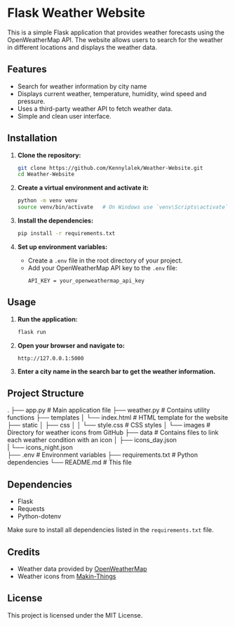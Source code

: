 # Flask Weather Website

This is a simple Flask application that provides weather forecasts using the OpenWeatherMap API. The website allows users to search for the weather in different locations and displays the weather data.

## Features

- Search for weather information by city name
- Displays current weather, temperature, humidity, wind speed and pressure.
- Uses a third-party weather API to fetch weather data.
- Simple and clean user interface.

## Installation

1. **Clone the repository:**
    ```sh
    git clone https://github.com/Kennylalek/Weather-Website.git
    cd Weather-Website
    ```

2. **Create a virtual environment and activate it:**
    ```sh
    python -m venv venv
    source venv/bin/activate   # On Windows use `venv\Scripts\activate`
    ```

3. **Install the dependencies:**
    ```sh
    pip install -r requirements.txt
    ```

4. **Set up environment variables:**
    - Create a `.env` file in the root directory of your project.
    - Add your OpenWeatherMap API key to the `.env` file:
        ```
        API_KEY = your_openweathermap_api_key
        ```

## Usage

1. **Run the application:**
    ```sh
    flask run
    ```

2. **Open your browser and navigate to:**
    ```
    http://127.0.0.1:5000
    ```

3. **Enter a city name in the search bar to get the weather information.**

## Project Structure

.
├── app.py                  # Main application file
├── weather.py              # Contains utility functions
├── templates
│   └── index.html          # HTML template for the website
├── static
│   ├── css
│   │   └── style.css       # CSS styles
│   └── images              # Directory for weather icons from GitHub
├── data                    # Contains files to link each weather condition with an icon
│   ├── icons_day.json      
|   └── icons_night.json    
├── .env                    # Environment variables
├── requirements.txt        # Python dependencies
└── README.md               # This file


## Dependencies

- Flask
- Requests
- Python-dotenv

Make sure to install all dependencies listed in the `requirements.txt` file.

## Credits

- Weather data provided by [OpenWeatherMap](https://openweathermap.org/)
- Weather icons from [Makin-Things](https://github.com/Makin-Things/weather-icons.git)

## License

This project is licensed under the MIT License.
